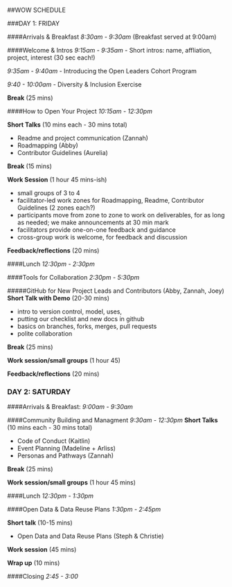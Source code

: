 ##WOW SCHEDULE

###DAY 1: FRIDAY 

####Arrivals & Breakfast
*8:30am - 9:30am* (Breakfast served at 9:00am)

####Welcome & Intros
*9:15am - 9:35am* - Short intros: name, affliation, project, interest (30 sec each!)

*9:35am - 9:40am* - Introducing the Open Leaders Cohort Program

*9:40 - 10:00am*  - Diversity & Inclusion Exercise 

**Break** (25 mins)

####How to Open Your Project
*10:15am - 12:30pm*

**Short Talks** (10 mins each - 30 mins total)

* Readme and project communication (Zannah)
* Roadmapping (Abby)
* Contributor Guidelines (Aurelia)

**Break** (15 mins)

**Work Session** (1 hour 45 mins-ish)

* small groups of 3 to 4
* facilitator-led work zones for Roadmapping, Readme, Contributor Guidelines (2 zones each?)
* participants move from zone to zone to work on deliverables, for as long as needed; we make announcements at 30 min mark
*  facilitators provide one-on-one feedback and guidance
*  cross-group work is welcome, for feedback and discussion

**Feedback/reflections** (20 mins)

####Lunch 
*12:30pm - 2:30pm*

####Tools for Collaboration
*2:30pm - 5:30pm*

#####GitHub for New Project Leads and Contributors (Abby, Zannah, Joey)
**Short Talk with Demo** (20-30 mins)

* intro to version control, model, uses,
* putting our checklist and new docs in github
* basics on branches, forks, merges, pull requests 
* polite collaboration 

**Break** (25 mins)

**Work session/small groups** (1 hour 45)

**Feedback/reflections** (20 mins)


### DAY 2: SATURDAY

####Arrivals & Breakfast: 
*9:00am - 9:30am*


####Community Building and Managment
*9:30am - 12:30pm* 
**Short Talks** (10 mins each - 30 mins total)

 * Code of Conduct (Kaitlin)
 * Event Planning (Madeline + Arliss)
 * Personas and Pathways (Zannah)

**Break** (25 mins)

**Work session/small groups** (1 hour 45 mins)

####Lunch 
*12:30pm - 1:30pm*
 
####Open Data & Data Reuse Plans 
*1:30pm - 2:45pm*

**Short talk** (10-15 mins)

* Open Data and Data Reuse Plans (Steph & Christie)

**Work session** (45 mins)

**Wrap up** (10 mins)

####Closing 
*2:45 - 3:00*


